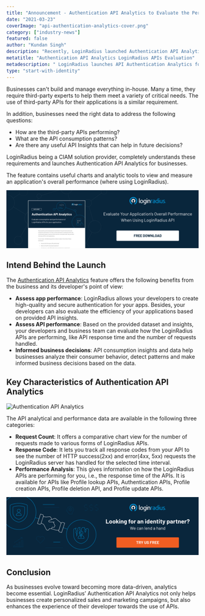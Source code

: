 ```yaml
---
title: "Announcement - Authentication API Analytics to Evaluate the Performance of LoginRadius APIs for Your Applications"
date: "2021-03-23"
coverImage: "api-authentication-analytics-cover.png"
category: ["industry-news"]
featured: false
author: "Kundan Singh"
description: "Recently, LoginRadius launched Authentication API Analytics to provide an analytics report to businesses and their developers for requests made to different LoginRadius APIs. The feature contains useful charts and analytic tools to view and measure an application's overall performance (where using LoginRadius)."
metatitle: "Authentication API Analytics LoginRadius APIs Evaluation"
metadescription: " LoginRadius launches API Authentication Analytics for businesses and their developers to view and measure an application's overall performance when using LoginRadius."
type: "start-with-identity"
---
```


Businesses can't build and manage everything in-house. Many a time, they require third-party experts to help them meet a variety of critical needs. The use of third-party APIs for their applications is a similar requirement.

In addition, businesses need the right data to address the following questions:

- How are the third-party APIs performing?
- What are the API consumption patterns?
- Are there any useful API Insights that can help in future decisions?

LoginRadius being a CIAM solution provider, completely understands these requirements and launches Authentication API Analytics for businesses.

The feature contains useful charts and analytic tools to view and measure an application's overall performance (where using LoginRadius).

[![LoginRadius API Authentication Analytics](loginradius-api-authentication.png)](https://www.loginradius.com/resource/authentication-api-analytics/)

## Intend Behind the Launch

The [Authentication API Analytics](https://www.loginradius.com/resource/authentication-api-analytics/) feature offers the following benefits from the business and its developer's point of view:

- **Assess app performance**: LoginRadius allows your developers to create high-quality and secure authentication for your apps. Besides, your developers can also evaluate the efficiency of your applications based on provided API insights.
- **Assess API performance**: Based on the provided dataset and insights, your developers and business team can evaluate how the LoginRadius APIs are performing, like API response time and the number of requests handled.
- **Informed business decisions**: API consumption insights and data help businesses analyze their consumer behavior, detect patterns and make informed business decisions based on the data.

## Key Characteristics of Authentication API Analytics

![Authentication API Analytics](https://apidocs.lrcontent.com/images/Api-Analytics-4_17205ea22900876201.71720532.png)

The API analytical and performance data are available in the following three categories:

- **Request Count**: It offers a comparative chart view for the number of requests made to various forms of LoginRadius APIs.
- **Response Code**: It lets you track all response codes from your API to see the number of HTTP success(2xx) and error(4xx, 5xx) requests the LoginRadius server has handled for the selected time interval.
- **Performance Analysis**: This gives information on how the LoginRadius APIs are performing for you, i.e., the response time of the APIs. It is available for APIs like Profile lookup APIs, Authentication APIs, Profile creation APIs, Profile deletion API, and Profile update APIs.

[![LoginRadius lets talk](lets-talk.png)](https://www.loginradius.com/book-a-demo/)

## Conclusion

As businesses evolve toward becoming more data-driven, analytics become essential. LoginRadius’ Authentication API Analytics not only helps businesses create personalized sales and marketing campaigns, but also enhances the experience of their developer towards the use of APIs.
